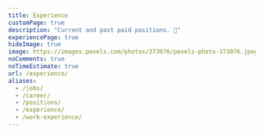 ```yaml
---
title: Experience
customPage: true
description: "Current and past paid positions. 💼️"
experiencePage: true
hideImage: true
image: https://images.pexels.com/photos/373076/pexels-photo-373076.jpeg?auto=compress&cs=tinysrgb&dpr=2&h=750&w=1260
noComments: true
noTimeEstimate: true
url: /experience/
aliases:
  - /jobs/
  - /career/
  - /positions/
  - /experience/
  - /work-experience/
---
```


